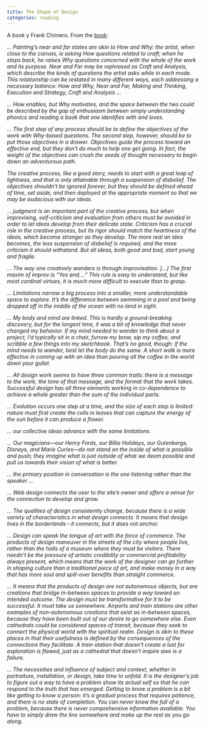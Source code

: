 ```yaml
---
title: The Shape of Design
categories: reading
---
```

A book y Frank Chimero. From the [book](https://shapeofdesignbook.com):

<i>
<p>… Painting’s near and far states are akin to How and Why: the artist, when close to the canvas, is asking How questions related to craft; when he steps back, he raises Why questions concerned with the whole of the work and its purpose. Near and Far may be rephrased as Craft and Analysis, which describe the kinds of questions the artist asks while in each mode. This relationship can be restated in many different ways, each addressing a necessary balance: How and Why, Near and Far, Making and Thinking, Execution and Strategy, Craft and Analysis …</p>

<p>… How enables, but Why motivates, and the space between the two could be described by the gap of enthusiasm between simply understanding phonics and reading a book that one identifies with and loves. </p>

<p>… The first step of any process should be to define the objectives of the work with Why-based questions. The second step, however, should be to put those objectives in a drawer. Objectives guide the process toward an effective end, but they don’t do much to help one get going. In fact, the weight of the objectives can crush the seeds of thought necessary to begin down an adventurous path.</p>

<p>The creative process, like a good story, needs to start with a great leap of lightness, and that is only attainable through a suspension of disbelief. The objectives shouldn’t be ignored forever, but they should be defined ahead of time, set aside, and then deployed at the appropriate moment so that we may be audacious with our ideas.</p>

<p>… judgment is an important part of the creative process, but when improvising, self-criticism and evaluation from others must be avoided in order to let ideas develop from their delicate state. Criticism has a crucial role in the creative process, but its rigor should match the heartiness of the ideas, which become stronger as they develop. The more real an idea becomes, the less suspension of disbelief is required, and the more criticism it should withstand. But all ideas, both good and bad, start young and fragile.</p>

<p>… The way one creatively wanders is through improvisation. […] The first maxim of improv is “Yes and….” This rule is easy to understand, but like most cardinal virtues, it is much more difficult to execute than to grasp. </p>

<p>… Limitations narrow a big process into a smaller, more understandable space to explore. It’s the difference between swimming in a pool and being dropped off in the middle of the ocean with no land in sight.</p>

<p>… My body and mind are linked. This is hardly a ground-breaking discovery, but for the longest time, it was a bit of knowledge that never changed my behavior. If my mind needed to wander to think about a project, I’d typically sit in a chair, furrow my brow, sip my coffee, and scribble a few things into my sketchbook. That’s no good, though: if the mind needs to wander, best let the body do the same. A short walk is more effective in coming up with an idea than pouring all the coffee in the world down your gullet.</p>

<p>… All design work seems to have three common traits: there is a message to the work, the tone of that message, and the format that the work takes. Successful design has all three elements working in co-dependence to achieve a whole greater than the sum of the individual parts.</p>

<p>… Evolution occurs one step at a time, and the size of each step is limited: nature must first create the cells in leaves that can capture the energy of the sun before it can produce a flower.</p>

<p>… our collective ideas advance with the same limitations.</p>

<p>… Our magicians—our Henry Fords, our Billie Holidays, our Gutenbergs, Disneys, and Marie Curies—do not stand on the inside of what is possible and push; they imagine what is just outside of what we deem possible and pull us towards their vision of what is better. </p>

<p>… the primary position in conversation is the one listening rather than the speaker …</p>

<p>… Web design connects the user to the site’s owner and offers a venue for the connection to develop and grow.</p>

<p>… The qualities of design consistently change, because there is a wide variety of characteristics in what design connects. It means that design lives in the borderlands – it connects, but it does not anchor. </p>

<p>… Design can speak the tongue of art with the force of commerce. The products of design maneuver in the streets of the city where people live, rather than the halls of a museum where they must be visitors. There needn’t be the pressure of artistic credibility or commercial profitability always present, which means that the work of the designer can go further in shaping culture than a traditional piece of art, and make money in a way that has more soul and spill-over benefits than straight commerce.</p>

<p>… It means that the products of design are not autonomous objects, but are creations that bridge in-between spaces to provide a way toward an intended outcome. The design must be transformative for it to be successful. It must take us somewhere. Airports and train stations are other examples of non-autonomous creations that exist as in-between spaces, because they have been built out of our desire to go somewhere else. Even cathedrals could be considered spaces of transit, because they seek to connect the physical world with the spiritual realm. Design is akin to these places in that their usefulness is defined by the consequences of the connections they facilitate. A train station that doesn’t create a lust for exploration is flawed, just as a cathedral that doesn’t inspire awe is a failure.</p>

<p>… The necessities and influence of subject and context, whether in portraiture, installation, or design, take time to unfold. It is the designer’s job to figure out a way to have a problem show its actual self so that he can respond to the truth that has emerged. Getting to know a problem is a bit like getting to know a person: it’s a gradual process that requires patience, and there is no state of completion. You can never know the full of a problem, because there is never comprehensive information available. You have to simply draw the line somewhere and make up the rest as you go along.</p>

</i>

